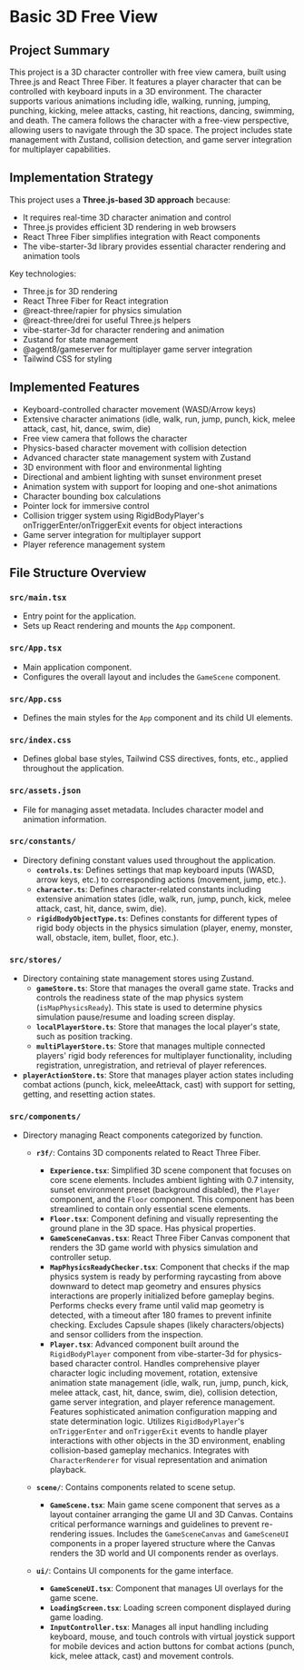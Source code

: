 # Basic 3D Free View

## Project Summary

This project is a 3D character controller with free view camera, built using Three.js and React Three Fiber. It features a player character that can be controlled with keyboard inputs in a 3D environment. The character supports various animations including idle, walking, running, jumping, punching, kicking, melee attacks, casting, hit reactions, dancing, swimming, and death. The camera follows the character with a free-view perspective, allowing users to navigate through the 3D space. The project includes state management with Zustand, collision detection, and game server integration for multiplayer capabilities.

## Implementation Strategy

This project uses a **Three.js-based 3D approach** because:

- It requires real-time 3D character animation and control
- Three.js provides efficient 3D rendering in web browsers
- React Three Fiber simplifies integration with React components
- The vibe-starter-3d library provides essential character rendering and animation tools

Key technologies:

- Three.js for 3D rendering
- React Three Fiber for React integration
- @react-three/rapier for physics simulation
- @react-three/drei for useful Three.js helpers
- vibe-starter-3d for character rendering and animation
- Zustand for state management
- @agent8/gameserver for multiplayer game server integration
- Tailwind CSS for styling

## Implemented Features

- Keyboard-controlled character movement (WASD/Arrow keys)
- Extensive character animations (idle, walk, run, jump, punch, kick, melee attack, cast, hit, dance, swim, die)
- Free view camera that follows the character
- Physics-based character movement with collision detection
- Advanced character state management system with Zustand
- 3D environment with floor and environmental lighting
- Directional and ambient lighting with sunset environment preset
- Animation system with support for looping and one-shot animations
- Character bounding box calculations
- Pointer lock for immersive control
- Collision trigger system using RigidBodyPlayer's onTriggerEnter/onTriggerExit events for object interactions
- Game server integration for multiplayer support
- Player reference management system

## File Structure Overview

### `src/main.tsx`

- Entry point for the application.
- Sets up React rendering and mounts the `App` component.

### `src/App.tsx`

- Main application component.
- Configures the overall layout and includes the `GameScene` component.

### `src/App.css`

- Defines the main styles for the `App` component and its child UI elements.

### `src/index.css`

- Defines global base styles, Tailwind CSS directives, fonts, etc., applied throughout the application.

### `src/assets.json`

- File for managing asset metadata. Includes character model and animation information.

### `src/constants/`

- Directory defining constant values used throughout the application.
  - **`controls.ts`**: Defines settings that map keyboard inputs (WASD, arrow keys, etc.) to corresponding actions (movement, jump, etc.).
  - **`character.ts`**: Defines character-related constants including extensive animation states (idle, walk, run, jump, punch, kick, melee attack, cast, hit, dance, swim, die).
  - **`rigidBodyObjectType.ts`**: Defines constants for different types of rigid body objects in the physics simulation (player, enemy, monster, wall, obstacle, item, bullet, floor, etc.).

### `src/stores/`

- Directory containing state management stores using Zustand.
  - **`gameStore.ts`**: Store that manages the overall game state. Tracks and controls the readiness state of the map physics system (`isMapPhysicsReady`). This state is used to determine physics simulation pause/resume and loading screen display.
  - **`localPlayerStore.ts`**: Store that manages the local player's state, such as position tracking.
  - **`multiPlayerStore.ts`**: Store that manages multiple connected players' rigid body references for multiplayer functionality, including registration, unregistration, and retrieval of player references.
- **`playerActionStore.ts`**: Store that manages player action states including combat actions (punch, kick, meleeAttack, cast) with support for setting, getting, and resetting action states.

### `src/components/`

- Directory managing React components categorized by function.

  - **`r3f/`**: Contains 3D components related to React Three Fiber.

    - **`Experience.tsx`**: Simplified 3D scene component that focuses on core scene elements. Includes ambient lighting with 0.7 intensity, sunset environment preset (background disabled), the `Player` component, and the `Floor` component. This component has been streamlined to contain only essential scene elements.
    - **`Floor.tsx`**: Component defining and visually representing the ground plane in the 3D space. Has physical properties.
    - **`GameSceneCanvas.tsx`**: React Three Fiber Canvas component that renders the 3D game world with physics simulation and controller setup.
    - **`MapPhysicsReadyChecker.tsx`**: Component that checks if the map physics system is ready by performing raycasting from above downward to detect map geometry and ensures physics interactions are properly initialized before gameplay begins. Performs checks every frame until valid map geometry is detected, with a timeout after 180 frames to prevent infinite checking. Excludes Capsule shapes (likely characters/objects) and sensor colliders from the inspection.
    - **`Player.tsx`**: Advanced component built around the `RigidBodyPlayer` component from vibe-starter-3d for physics-based character control. Handles comprehensive player character logic including movement, rotation, extensive animation state management (idle, walk, run, jump, punch, kick, melee attack, cast, hit, dance, swim, die), collision detection, game server integration, and player reference management. Features sophisticated animation configuration mapping and state determination logic. Utilizes `RigidBodyPlayer`'s `onTriggerEnter` and `onTriggerExit` events to handle player interactions with other objects in the 3D environment, enabling collision-based gameplay mechanics. Integrates with `CharacterRenderer` for visual representation and animation playback.

  - **`scene/`**: Contains components related to scene setup.

    - **`GameScene.tsx`**: Main game scene component that serves as a layout container arranging the game UI and 3D Canvas. Contains critical performance warnings and guidelines to prevent re-rendering issues. Includes the `GameSceneCanvas` and `GameSceneUI` components in a proper layered structure where the Canvas renders the 3D world and UI components render as overlays.

  - **`ui/`**: Contains UI components for the game interface.
    - **`GameSceneUI.tsx`**: Component that manages UI overlays for the game scene.
    - **`LoadingScreen.tsx`**: Loading screen component displayed during game loading.
    - **`InputController.tsx`**: Manages all input handling including keyboard, mouse, and touch controls with virtual joystick support for mobile devices and action buttons for combat actions (punch, kick, melee attack, cast) and movement controls.
